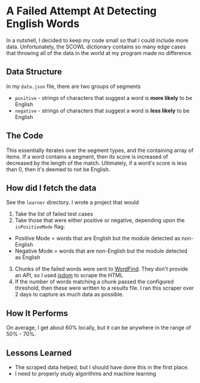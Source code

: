 # A Failed Attempt At Detecting English Words

In a nutshell, I decided to keep my code small so that I could include more data. Unfortunately, the SCOWL dictionary contains so many edge cases that throwing all of the data in the world at my program made no difference.

## Data Structure

In my `data.json` file, there are two groups of segments

* `positive` - strings of characters that suggest a word is **more likely** to be English
* `negative` - strings of characters that suggest a word is **less likely** to be English

## The Code

This essentially iterates over the segment types, and the containing array of items. If a word contains a segment, then its score is increased of decreased by the length of the match. Ultimately, if a word's score is less than 0, then it's deemed to not be English.

## How did I fetch the data

See the `learner` directory. I wrote a project that would

1. Take the list of failed test cases
2. Take those that were either positive or negative, depending upon the `isPositiveMode` flag:
  * Positive Mode = words that are English but the module detected as non-English
  * Negative Mode = words that are non-English but the module detected as English
  
3. Chunks of the failed words were sent to [WordFind](http://www.wordfind.com/). They don't provide an API, so I used [jsdom](https://github.com/tmpvar/jsdom) to scrape the HTML
4. If the number of words matching a chunk passed the configured threshold, then these were written to a results file. I ran this scraper over 2 days to capture as much data as possible.


## How It Performs

On average, I get about 60% locally, but it can be anywhere in the range of 50% - 70%.

## Lessons Learned

* The scraped data helped, but I should have done this in the first place.
* I need to properly study algorithms and machine learning